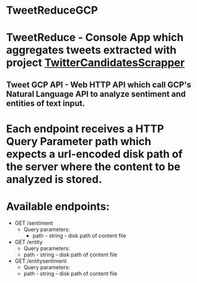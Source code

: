 # TweetReduceGCP 

# TweetReduce - Console App which aggregates tweets extracted with project [TwitterCandidatesScrapper](https://github.com/raresChelariu/TwitterCandidatesScrapper)

## Tweet GCP API - Web HTTP API which call GCP's Natural Language API to analyze sentiment and entities of text input. 

# Each endpoint receives a HTTP Query Parameter path which expects a url-encoded disk path of the server where the content to be analyzed is stored.

# Available endpoints: 

* GET /sentiment
  * Query parameters:
    * path - string - disk path of content file
* GET /entity
    * Query parameters:
    * path - string - disk path of content file
* GET /entitysentiment
    * Query parameters:
    * path - string - disk path of content file